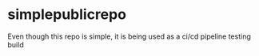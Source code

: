 # simplepublicrepo
<p>Even though this repo is simple, it is being used as a ci/cd pipeline testing build</p>
